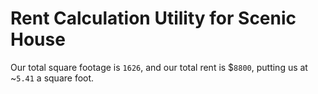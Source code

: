 # Rent Calculation Utility for Scenic House

Our total square footage is `1626`, and our total rent is $`8800`, putting us at ~`5.41` a square foot.